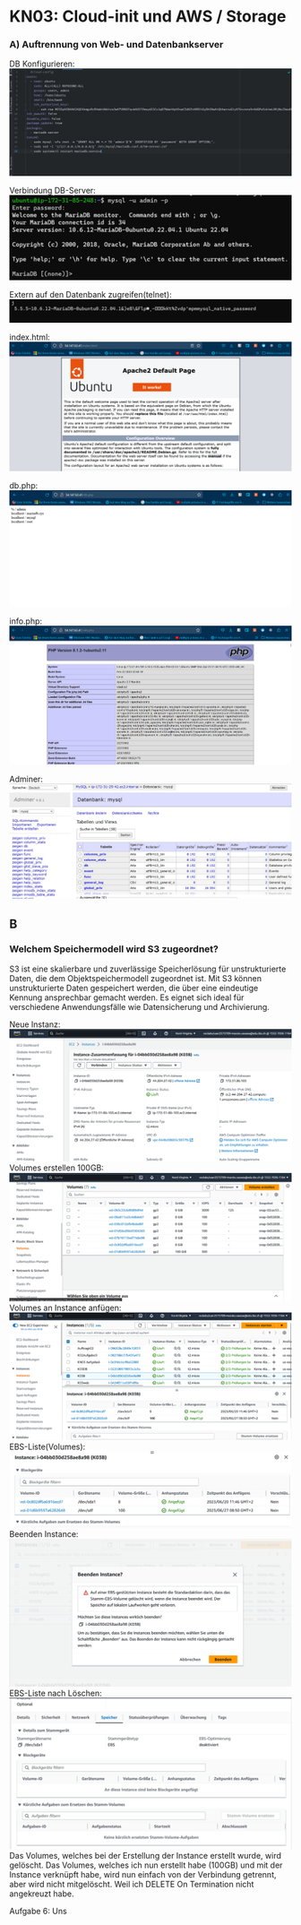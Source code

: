 # KN03: Cloud-init und AWS / Storage

### A) Auftrennung von Web- und Datenbankserver

DB Konfigurieren:
![Bild DB_Konfiguration](./DB_instances.png)

Verbindung DB-Server:
![Bild DBServer](./Verbindung_DBServe.png)

Extern auf den Datenbank zugreifen(telnet):
![Bild Telnet](./Telnet.png)

index.html:
![Bild index.html](./index.html.png)

db.php:
![Bild db.php](./db.php.png)

info.php:
![Bild info.php](./info.php.png)

Adminer:
![img.png](img.png)

## B

### Welchem Speichermodell wird S3 zugeordnet?

S3 ist eine skalierbare und zuverlässige Speicherlösung für unstrukturierte Daten, die dem Objektspeichermodell zugeordnet ist. Mit S3 können unstrukturierte Daten gespeichert werden, die über eine eindeutige Kennung ansprechbar gemacht werden. Es eignet sich ideal für verschiedene Anwendungsfälle wie Datensicherung und Archivierung.

Neue Instanz:
![img_1.png](img_1.png)
Volumes erstellen 100GB:
![img_3.png](img_3.png)
Volumes an Instance anfügen:
![img_2.png](img_2.png)
EBS-Liste(Volumes):
![img_4.png](img_4.png)
Beenden Instance:
![img_5.png](img_5.png)
EBS-Liste nach Löschen:
![img_6.png](img_6.png)
Das Volumes, welches bei der Erstellung der Instance erstellt wurde, wird gelöscht. Das Volumes, welches ich nun erstellt habe (100GB) und mit der Instance verknüpft habe, wird nun einfach von der Verbindung getrennt, aber wird nicht mitgelöscht. Weil ich DELETE On Termination nicht angekreuzt habe. 

Aufgabe 6:
Uns